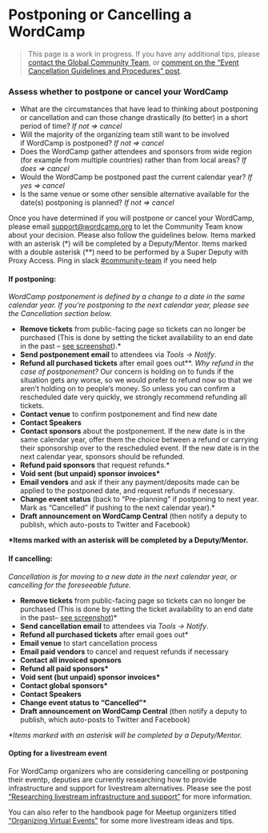 # Postponing or Cancelling a WordCamp

> This page is a work in progress. If you have any additional tips, please [contact the Global Community Team](https://make.wordpress.org/community/contact/), or [comment on the “Event Cancellation Guidelines and Procedures” post](https://make.wordpress.org/community/2020/02/28/event-cancellation-guidelines-and-procedures/).

### Assess whether to postpone or cancel your WordCamp

*   What are the circumstances that have lead to thinking about postponing or cancellation and can those change drastically (to better) in a short period of time? *If not => cancel*
*   Will the majority of the organizing team still want to be involved if WordCamp is postponed? *If not => cancel*
*   Does the WordCamp gather attendees and sponsors from wide region (for example from multiple countries) rather than from local areas? *If does => cancel*
*   Would the WordCamp be postponed past the current calendar year? *If yes => cancel*
*   Is the same venue or some other sensible alternative available for the date(s) postponing is planned? *If not => cancel*

Once you have determined if you will postpone or cancel your WordCamp, please email support@wordcamp.org to let the Community Team know about your decision. Please also follow the guidelines below. Items marked with an asterisk (\*) will be completed by a Deputy/Mentor. Items marked with a double asterisk (\*\*) need to be performed by a Super Deputy with Proxy Access. Ping in slack [#community-team](https://make.wordpress.org/community/tag/community-team/) if you need help

#### If postponing:

*WordCamp postponement is defined by a change to a date in the same calendar year. If you’re postponing to the next calendar year, please see the Cancellation section below.*

*   **Remove tickets** from public-facing page so tickets can no longer be purchased (This is done by setting the ticket availability to an end date in the past – [see screenshot](https://make.wordpress.org/community/files/2020/03/Close-ticket-sales.jpg)).\*
*   **Send postponement email** to attendees via *Tools -> Notify*.
*   **Refund all purchased tickets** after email goes out\*\*. *Why refund in the case of postponement?* Our concern is holding on to funds if the situation gets any worse, so we would prefer to refund now so that we aren’t holding on to people’s money. So unless you can confirm a rescheduled date very quickly, we strongly recommend refunding all tickets.
*   **Contact venue** to confirm postponement and find new date
*   **Contact Speakers**
*   **Contact sponsors** about the postponement. If the new date is in the same calendar year, offer them the choice between a refund or carrying their sponsorship over to the rescheduled event. If the new date is in the next calendar year, sponsors should be refunded.
*   **Refund paid sponsors** that request refunds.\*
*   **Void sent (but unpaid) sponsor invoices\***
*   **Email vendors** and ask if their any payment/deposits made can be applied to the postponed date, and request refunds if necessary.
*   **Change event status** (back to “Pre-planning” if postponing to next year. Mark as “Cancelled” if pushing to the next calendar year).\*
*   **Draft announcement on WordCamp Central** (then notify a deputy to publish, which auto-posts to Twitter and Facebook)

**\*Items marked with an asterisk will be completed by a Deputy/Mentor.**

#### If cancelling:

*Cancellation is for moving to a new date in the next calendar year, or cancelling for the foreseeable future*.

*   **Remove tickets** from public-facing page so tickets can no longer be purchased (This is done by setting the ticket availability to an end date in the past– [see screenshot](https://make.wordpress.org/community/files/2020/03/Close-ticket-sales.jpg))\*
*   **Send cancellation email** to attendees via *Tools -> Notify*.
*   **Refund all purchased tickets** after email goes out\*
*   **Email venue** to start cancellation process
*   **Email paid vendors** to cancel and request refunds if necessary
*   **Contact all invoiced sponsors**
*   **Refund all paid sponsors\***
*   **Void sent (but unpaid) sponsor invoices\***
*   **Contact global sponsors\***
*   **Contact Speakers**
*   **Change event status to “Cancelled”\***
*   **Draft announcement on WordCamp Central** (then notify a deputy to publish, which auto-posts to Twitter and Facebook)

*\*Items marked with an asterisk will be completed by a Deputy/Mentor.*

#### Opting for a livestream event

For WordCamp organizers who are considering cancelling or postponing their eventp, deputies are currently researching how to provide infrastructure and support for livestream alternatives. Please see the post [“Researching livestream infrastructure and support”](https://make.wordpress.org/community/2020/03/04/researching-livestream-infrastructure-and-support/) for more information.

You can also refer to the handbook page for Meetup organizers titled [“Organizing Virtual Events”](https://make.wordpress.org/community/handbook/meetup-organizer/resources/organizing-virtual-events/) for some more livestream ideas and tips.

<!--
*   [To-do](# "To-do")
-->
